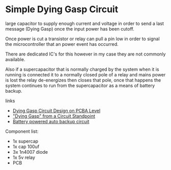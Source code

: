 # Simple Dying Gasp Circuit

large capacitor to supply enough current and voltage in order to send a last message (Dying Gasp) once the input power has been cutoff.

Once power is cut a transistor or relay can pull a pin low in order to signal the microcontroller that an power event has occurred.

There are dedicated IC's for this however in my case they are not commonly available.

Also if a supercapacitor that is normally charged by the system when it is running is connected it to a normally closed pole of a relay and mains power is lost the relay de-energizes then closes that pole, once that happens the system continues to run from the supercapacitor as a means of battery backup.

links
- [Dying Gasp Circuit Design on PCBA Level](https://medium.com/a-hardware-engineers-job-record/dying-gasp-circuit-design-on-pcba-level-27c6f9ecaead)
- ["Dying Gasp" from a Circuit Standpoint](https://www.mathscinotes.com/2011/02/dying-gasp-from-a-circuit-standpoint/)
- [Battery powered auto backup circuit](https://www.gadgetronicx.com/battery-auto-backup-circuit-dc/)

Component list:
- 1x supercap
- 1x cap 100uf
- 3x 1n4007 diode
- 1x 5v relay
- PCB